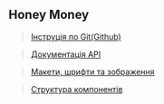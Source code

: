 ## Honey Money

>[Інструція по Git(Github)](https://drive.google.com/file/d/1eVWN5VVkT7ViW-0REDOYaSQPfHUDNu2y/view?usp=sharing)

>[Документація API](https://drive.google.com/file/d/1AVK6wPQoBmPHilBE8SMISRGmZEkzD-w5/view?usp=sharing)

>[Макети, шрифти та зображення](https://drive.google.com/open?id=1dRbuWibWA7KzJvGwVjgPMPFqL9ea72bu)

>[Структура компонентів](https://drive.google.com/file/d/11AzMZKc2hJw2uCkFejJcD1Jo9e-iuzlw/view?usp=sharing)
